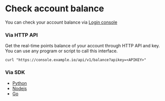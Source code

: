 # Check account balance

You can check your account balance via [Login console](https://console.cloudbypass.com/#/api/)

### Via HTTP API

Get the real-time points balance of your account through HTTP API and key. You can use any program or script to call this interface.

```shell
curl "https://console.example.io/api/v1/balance?apikey=<APIKEY>"
```

### Via SDK

* [Python](/us-en/python_sdk?id=check-balance)
* [Nodejs](us-en/nodejs_sdk?id=check-balance)
* [Go](us-en/golang_sdk?id=check-balance)

